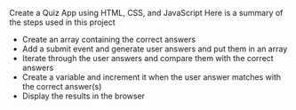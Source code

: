 Create a Quiz App using HTML, CSS, and JavaScript
Here is a summary of the steps used in this project

- Create an array containing the correct answers
- Add a submit event and generate user answers and put them in an array
- Iterate through the user answers and compare them with the correct answers
- Create a variable and increment it when the user answer matches with the correct answer(s)
- Display the results in the browser
